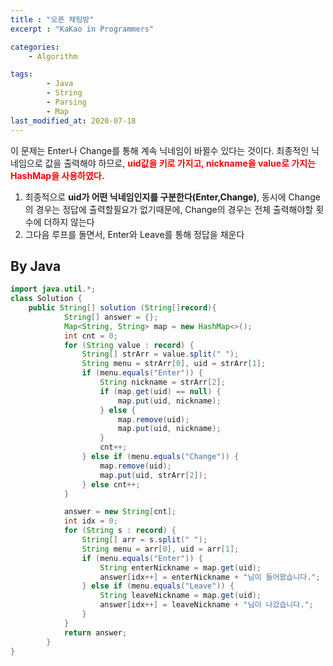 ```yaml
---
title : "오픈 채팅방"
excerpt : "KaKao in Programmers"

categories:
    - Algorithm

tags:
        - Java
        - String
        - Parsing
        - Map
last_modified_at: 2020-07-18
---
```


이 문제는 Enter나 Change를 통해 계속 닉네임이 바뀔수 있다는 것이다. 최종적인 닉네임으로 값을 출력해야 하므로, <span style="color:red">**uid값을 키로 가지고, nickname을 value로 가지는 HashMap을 사용하였다.**</span> 
1. 최종적으로 **uid가 어떤 닉네임인지를 구분한다(Enter,Change)**, 동시에 Change의 경우는 정답에 출력할필요가 없기때문에, Change의 경우는 전체 출력해야할 횟수에 더하지 않는다
2. 그다음 루프를 돌면서, Enter와 Leave를 통해 정답을 채운다


## By Java
```java
import java.util.*;
class Solution {
    public String[] solution (String[]record){
            String[] answer = {};
            Map<String, String> map = new HashMap<>();
            int cnt = 0;
            for (String value : record) {
                String[] strArr = value.split(" ");
                String menu = strArr[0], uid = strArr[1];
                if (menu.equals("Enter")) {
                    String nickname = strArr[2];
                    if (map.get(uid) == null) {
                        map.put(uid, nickname);
                    } else {
                        map.remove(uid);
                        map.put(uid, nickname);
                    }
                    cnt++;
                } else if (menu.equals("Change")) {
                    map.remove(uid);
                    map.put(uid, strArr[2]);
                } else cnt++;
            }

            answer = new String[cnt];
            int idx = 0;
            for (String s : record) {
                String[] arr = s.split(" ");
                String menu = arr[0], uid = arr[1];
                if (menu.equals("Enter")) {
                    String enterNickname = map.get(uid);
                    answer[idx++] = enterNickname + "님이 들어왔습니다.";
                } else if (menu.equals("Leave")) {
                    String leaveNickname = map.get(uid);
                    answer[idx++] = leaveNickname + "님이 나갔습니다.";
                }
            }
            return answer;
        }
}
```